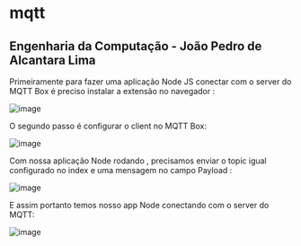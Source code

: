 # mqtt

## Engenharia da Computação - João Pedro de Alcantara Lima

Primeiramente para fazer uma aplicação Node JS conectar com o server do MQTT Box é preciso instalar a extensão no navegador :

![image](https://user-images.githubusercontent.com/84744587/206017817-102e88ab-31e2-47bd-8351-e4bb14a1f9bf.png)

O segundo passo é configurar o client no MQTT Box:

![image](https://user-images.githubusercontent.com/84744587/206018007-6cd71eea-7f3c-4146-93b7-5602572e51ea.png)

Com nossa aplicação Node rodando , precisamos enviar o topic igual configurado no index e uma mensagem no campo Payload :

![image](https://user-images.githubusercontent.com/84744587/206018196-99f5e070-ab65-498c-b989-f9141379cdfb.png)

E assim portanto temos nosso app Node conectando com o server do MQTT:

![image](https://user-images.githubusercontent.com/84744587/206018475-fedf7ef4-a401-4f3f-9626-944edef7ca6d.png)

